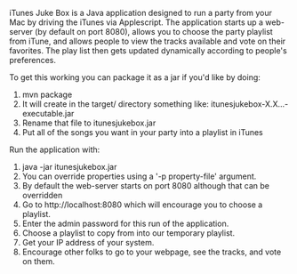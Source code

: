 iTunes Juke Box is a Java application designed to run a party from your
Mac by driving the iTunes via Applescript.  The application starts up a
web-server (by default on port 8080), allows you to choose the party
playlist from iTune, and allows people to view the tracks available
and vote on their favorites.  The play list then gets updated dynamically
according to people's preferences. 

To get this working you can package it as a jar if you'd like by doing:

 1. mvn package
 2. It will create in the target/ directory something like: itunesjukebox-X.X...-executable.jar
 3. Rename that file to itunesjukebox.jar
 4. Put all of the songs you want in your party into a playlist in iTunes
  
Run the application with:

 1. java -jar itunesjukebox.jar
 2. You can override properties using a '-p property-file' argument.  
 3. By default the web-server starts on port 8080 although that can be overridden
 4. Go to http://localhost:8080 which will encourage you to choose a playlist.
 5. Enter the admin password for this run of the application.
 6. Choose a playlist to copy from into our temporary playlist.
 7. Get your IP address of your system.
 8. Encourage other folks to go to your webpage, see the tracks, and vote on them.
